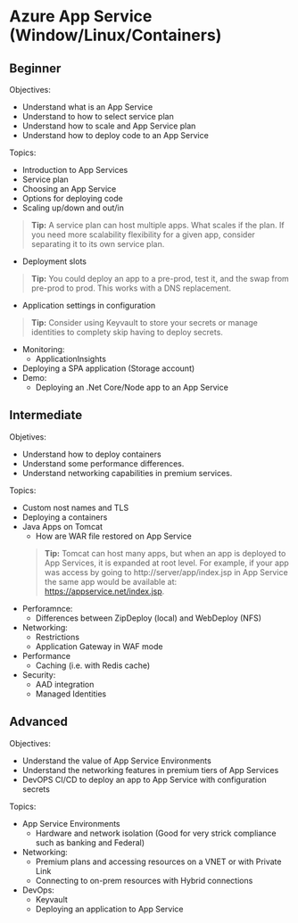 # Azure App Service (Window/Linux/Containers)

## Beginner

Objectives:

- Understand what is an App Service
- Understand to how to select service plan
- Understand how to scale and App Service plan
- Understand how to deploy code to an App Service

Topics:

- Introduction to App Services
- Service plan
- Choosing an App Service
- Options for deploying code
- Scaling up/down and out/in
> **Tip:** A service plan can host multiple apps. What scales if the plan. If you need more scalability flexibility for a given app, consider separating it to its own service plan.
- Deployment slots
> **Tip:** You could deploy an app to a pre-prod, test it, and the swap from pre-prod to prod. This works with a DNS replacement.
- Application settings in configuration
> **Tip:** Consider using Keyvault to store your secrets or manage identities to complety skip having to deploy secrets.
- Monitoring:
  - ApplicationInsights
- Deploying a SPA application (Storage account)
- Demo:
  - Deploying an .Net Core/Node app to an App Service

## Intermediate

Objetives:

- Understand how to deploy containers
- Understand some performance differences.
- Understand networking capabilities in premium services.

Topics:

- Custom nost names and TLS
- Deploying a containers
- Java Apps on Tomcat
  - How are WAR file restored on App Service
  > **Tip:** Tomcat can host many apps, but when an app is deployed to App Services, it is expanded at root level. For example, if your app was access by going to http://server/app/index.jsp in App Service the same app would be available at: https://appservice.net/index.jsp.
- Perforamnce:
  - Differences between ZipDeploy (local) and WebDeploy (NFS)
- Networking:
  - Restrictions
  - Application Gateway in WAF mode
- Performance
  - Caching (i.e. with Redis cache)
- Security:
  - AAD integration
  - Managed Identities

## Advanced

Objectives:

- Understand the value of App Service Environments
- Understand the networking features in premium tiers of App Services
- DevOPS CI/CD to deploy an app to App Service with configuration secrets

Topics:

- App Service Environments
  - Hardware and network isolation (Good for very strick compliance such as banking and Federal)
- Networking:
  - Premium plans and accessing resources on a VNET or with Private Link
  - Connecting to on-prem resources with Hybrid connections
- DevOps:
  - Keyvault
  - Deploying an application to App Service
